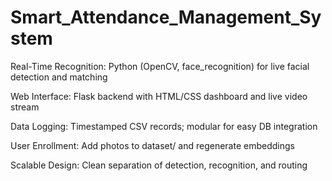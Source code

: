 # Smart_Attendance_Management_System
Real-Time Recognition: Python (OpenCV, face_recognition) for live facial detection and matching

Web Interface: Flask backend with HTML/CSS dashboard and live video stream

Data Logging: Timestamped CSV records; modular for easy DB integration

User Enrollment: Add photos to dataset/ and regenerate embeddings

Scalable Design: Clean separation of detection, recognition, and routing
